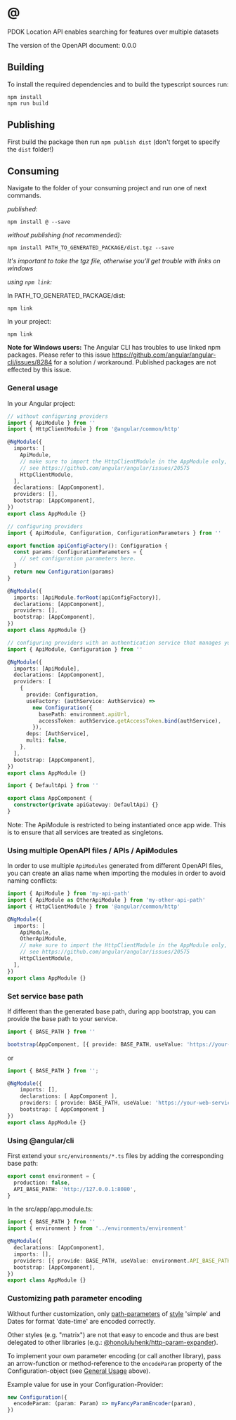 # @

PDOK Location API enables searching for features over multiple datasets

The version of the OpenAPI document: 0.0.0

## Building

To install the required dependencies and to build the typescript sources run:

```console
npm install
npm run build
```

## Publishing

First build the package then run `npm publish dist` (don't forget to specify the `dist` folder!)

## Consuming

Navigate to the folder of your consuming project and run one of next commands.

_published:_

```console
npm install @ --save
```

_without publishing (not recommended):_

```console
npm install PATH_TO_GENERATED_PACKAGE/dist.tgz --save
```

_It's important to take the tgz file, otherwise you'll get trouble with links on windows_

_using `npm link`:_

In PATH_TO_GENERATED_PACKAGE/dist:

```console
npm link
```

In your project:

```console
npm link
```

**Note for Windows users:** The Angular CLI has troubles to use linked npm packages.
Please refer to this issue <https://github.com/angular/angular-cli/issues/8284> for a solution / workaround.
Published packages are not effected by this issue.

### General usage

In your Angular project:

```typescript
// without configuring providers
import { ApiModule } from ''
import { HttpClientModule } from '@angular/common/http'

@NgModule({
  imports: [
    ApiModule,
    // make sure to import the HttpClientModule in the AppModule only,
    // see https://github.com/angular/angular/issues/20575
    HttpClientModule,
  ],
  declarations: [AppComponent],
  providers: [],
  bootstrap: [AppComponent],
})
export class AppModule {}
```

```typescript
// configuring providers
import { ApiModule, Configuration, ConfigurationParameters } from ''

export function apiConfigFactory(): Configuration {
  const params: ConfigurationParameters = {
    // set configuration parameters here.
  }
  return new Configuration(params)
}

@NgModule({
  imports: [ApiModule.forRoot(apiConfigFactory)],
  declarations: [AppComponent],
  providers: [],
  bootstrap: [AppComponent],
})
export class AppModule {}
```

```typescript
// configuring providers with an authentication service that manages your access tokens
import { ApiModule, Configuration } from ''

@NgModule({
  imports: [ApiModule],
  declarations: [AppComponent],
  providers: [
    {
      provide: Configuration,
      useFactory: (authService: AuthService) =>
        new Configuration({
          basePath: environment.apiUrl,
          accessToken: authService.getAccessToken.bind(authService),
        }),
      deps: [AuthService],
      multi: false,
    },
  ],
  bootstrap: [AppComponent],
})
export class AppModule {}
```

```typescript
import { DefaultApi } from ''

export class AppComponent {
  constructor(private apiGateway: DefaultApi) {}
}
```

Note: The ApiModule is restricted to being instantiated once app wide.
This is to ensure that all services are treated as singletons.

### Using multiple OpenAPI files / APIs / ApiModules

In order to use multiple `ApiModules` generated from different OpenAPI files,
you can create an alias name when importing the modules
in order to avoid naming conflicts:

```typescript
import { ApiModule } from 'my-api-path'
import { ApiModule as OtherApiModule } from 'my-other-api-path'
import { HttpClientModule } from '@angular/common/http'

@NgModule({
  imports: [
    ApiModule,
    OtherApiModule,
    // make sure to import the HttpClientModule in the AppModule only,
    // see https://github.com/angular/angular/issues/20575
    HttpClientModule,
  ],
})
export class AppModule {}
```

### Set service base path

If different than the generated base path, during app bootstrap, you can provide the base path to your service.

```typescript
import { BASE_PATH } from ''

bootstrap(AppComponent, [{ provide: BASE_PATH, useValue: 'https://your-web-service.com' }])
```

or

```typescript
import { BASE_PATH } from '';

@NgModule({
    imports: [],
    declarations: [ AppComponent ],
    providers: [ provide: BASE_PATH, useValue: 'https://your-web-service.com' ],
    bootstrap: [ AppComponent ]
})
export class AppModule {}
```

### Using @angular/cli

First extend your `src/environments/*.ts` files by adding the corresponding base path:

```typescript
export const environment = {
  production: false,
  API_BASE_PATH: 'http://127.0.0.1:8080',
}
```

In the src/app/app.module.ts:

```typescript
import { BASE_PATH } from ''
import { environment } from '../environments/environment'

@NgModule({
  declarations: [AppComponent],
  imports: [],
  providers: [{ provide: BASE_PATH, useValue: environment.API_BASE_PATH }],
  bootstrap: [AppComponent],
})
export class AppModule {}
```

### Customizing path parameter encoding

Without further customization, only [path-parameters][parameter-locations-url] of [style][style-values-url] 'simple'
and Dates for format 'date-time' are encoded correctly.

Other styles (e.g. "matrix") are not that easy to encode
and thus are best delegated to other libraries (e.g.: [@honoluluhenk/http-param-expander]).

To implement your own parameter encoding (or call another library),
pass an arrow-function or method-reference to the `encodeParam` property of the Configuration-object
(see [General Usage](#general-usage) above).

Example value for use in your Configuration-Provider:

```typescript
new Configuration({
  encodeParam: (param: Param) => myFancyParamEncoder(param),
})
```

[parameter-locations-url]: https://github.com/OAI/OpenAPI-Specification/blob/main/versions/3.1.0.md#parameter-locations
[style-values-url]: https://github.com/OAI/OpenAPI-Specification/blob/main/versions/3.1.0.md#style-values
[@honoluluhenk/http-param-expander]: https://www.npmjs.com/package/@honoluluhenk/http-param-expander

